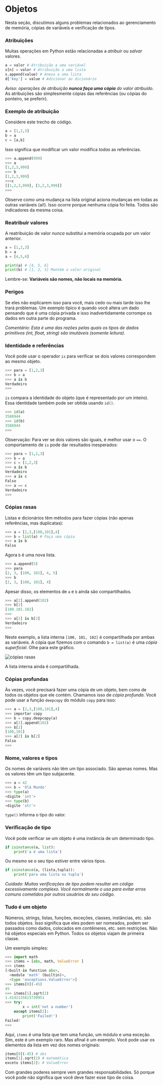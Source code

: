 # Objetos


Nesta seção, discutimos alguns problemas relacionados ao gerenciamento de memória, cópias de variáveis ​​e verificação de tipos. 


### Atribuições

Muitas operações em Python estão relacionadas a *atribuir* ou *salvar* valores.

``` python
a = valor # Atribuição a uma variável
s[n] = valor # Atribuição a uma lista
s.append(value) # Anexa a uma lista
d['key'] = value # Adicionar ao dicionário
```

*Aviso: operações de atribuição **nunca faça uma cópia** do valor atribuído.*
As atribuições são simplesmente cópias das referências (ou cópias do ponteiro, se preferir).

### Exemplo de atribuição

Considere este trecho de código.

``` python
a = [1,2,3]
b = a
c = [a,b]
```



Isso significa que modificar um valor modifica *todas* as referências.

``` python
>>> a.append(999)
>>> a
[1,2,3,999]
>>> b
[1,2,3,999]
>>>c
[[1,2,3,999], [1,2,3,999]]
>>>
```

Observe como uma mudança na lista original aciona mudanças em todas as outras variáveis ​​(ai!). Isso ocorre porque nenhuma cópia foi feita. Todos são indicadores da mesma coisa.


### Reatribuir valores

A reatribuição de valor *nunca* substitui a memória ocupada por um valor anterior.

``` python
a = [1,2,3]
b = a
a = [4,5,6]

print(a) # [4, 5, 6]
print(b) # [1, 2, 3] Mantém o valor original
```

Lembre-se: **Variáveis ​​são nomes, não locais na memória.**

### Perigos

Se eles não explicarem isso para você, mais cedo ou mais tarde isso lhe trará problemas. Um exemplo típico é quando você altera um dado pensando que é uma cópia privada e isso inadvertidamente corrompe os dados em outra parte do programa.

*Comentário: Esta é uma das razões pelas quais os tipos de dados primitivos (int, float, string) são imutáveis ​​(somente leitura).*

### Identidade e referências

Você pode usar o operador `is` para verificar se dois valores correspondem ao mesmo objeto.

``` python
>>> para = [1,2,3]
>>> b = a
>>> a is b
Verdadeiro
>>>
```

`is` compara a identidade do objeto (que é representado por um inteiro). Essa identidade também pode ser obtida usando `id()`.

``` python
>>> id(a)
3588944
>>> id(b)
3588944
>>>
```

Observação: Para ver se dois valores são iguais, é melhor usar o `==`. O comportamento de `is` pode dar resultados inesperados:

``` python
>>> para = [1,2,3]
>>> b = a
>>> c = [1,2,3]
>>> a is b
Verdadeiro
>>> a is c
Falso
>>> a == c
Verdadeiro
>>>
```

### Cópias rasas

Listas e dicionários têm métodos para fazer cópias (não apenas referências, mas duplicatas):

``` python
>>> a = [2,3,[100,101],4]
>>> b = list(a) # Faça uma cópia
>>> a is b
Falso
```

Agora `b` é uma nova lista.

``` python
>>> a.append(5)
>>> para
[2, 3, [100, 101], 4, 5]
>>> b
[2, 3, [100, 101], 4]
```

Apesar disso, os elementos de `a` e `b` ainda são compartilhados.

``` python
>>> a[2].append(102)
>>> b[2]
[100.101.102]
>>>
>>> a[2] is b[2]
Verdadeiro
>>>
```

Neste exemplo, a lista interna `[100, 101, 102]` é compartilhada por ambas as variáveis. A cópia que fizemos com o comando `b = list(a)` é uma *cópia superficial*.
Olhe para este gráfico.

![cópias rasas](shallow.png)

A lista interna ainda é compartilhada.

### Cópias profundas

Às vezes, você precisará fazer uma cópia de um objeto, bem como de todos os objetos que ele contém. Chamamos isso de *cópia profunda*. Você pode usar a função `deepcopy` do módulo `copy` para isso:

``` python
>>> a = [2,3,[100,101],4]
>>> importar copy
>>> b = copy.deepcopy(a)
>>> a[2].append(102)
>>> b[2]
[100,101]
>>> a[2] is b[2]
Falso
>>>
```

### Nome, valores e tipos

Os nomes de variáveis ​​não têm um tipo associado. São apenas nomes. Mas os valores têm um tipo subjacente.

``` python
>>> a = 42
>>> b = 'Olá Mundo'
>>> type(a)
<digite 'int'>
>>> type(b)
<digite 'str'>
```

`type()` informa o tipo do valor.

### Verificação de tipo

Você pode verificar se um objeto é uma instância de um determinado tipo.

``` python
if isinstance(a, list):
    print('a é uma lista')
```

Ou mesmo se o seu tipo estiver entre vários tipos.

``` python
if isinstance(a, (lista,tupla)):
    print('para uma lista ou tupla')
```

*Cuidado: Muitas verificações de tipo podem resultar em código excessivamente complexo. Você normalmente o usa para evitar erros comuns cometidos por outros usuários do seu código.*

### Tudo é um objeto

Números, strings, listas, funções, exceções, classes, instâncias, etc. são todos objetos. Isso significa que eles podem ser nomeados, podem ser passados ​​como dados, colocados em contêineres, etc. sem restrições. Não há objetos especiais em Python. Todos os objetos viajam de primeira classe.

Um exemplo simples:

```python
>>> import math
>>> items = [abs, math, ValueError ]
>>> items
[<built-in function abs>,
  <module 'math' (builtin)>,
  <type 'exceptions.ValueError'>]
>>> items[0](-45)
45
>>> items[1].sqrt(2)
1.4142135623730951
>>> try:
        x = int('not a number')
    except items[2]:
        print('Failed!')
Failed!
>>>
```

Aqui, `items` é uma lista que tem uma função, um módulo e uma exceção. Sim, este é um exemplo raro. Mas afinal é um exemplo. Você pode usar os elementos da lista em vez dos nomes originais:

``` python
items[0](-45) # abs
items[1].sqrt(2) # matemática
exceto items[2]: # ValueError
```

Com grandes poderes sempre vem grandes responsabilidades. Só porque você pode não significa que você deve fazer esse tipo de coisa.